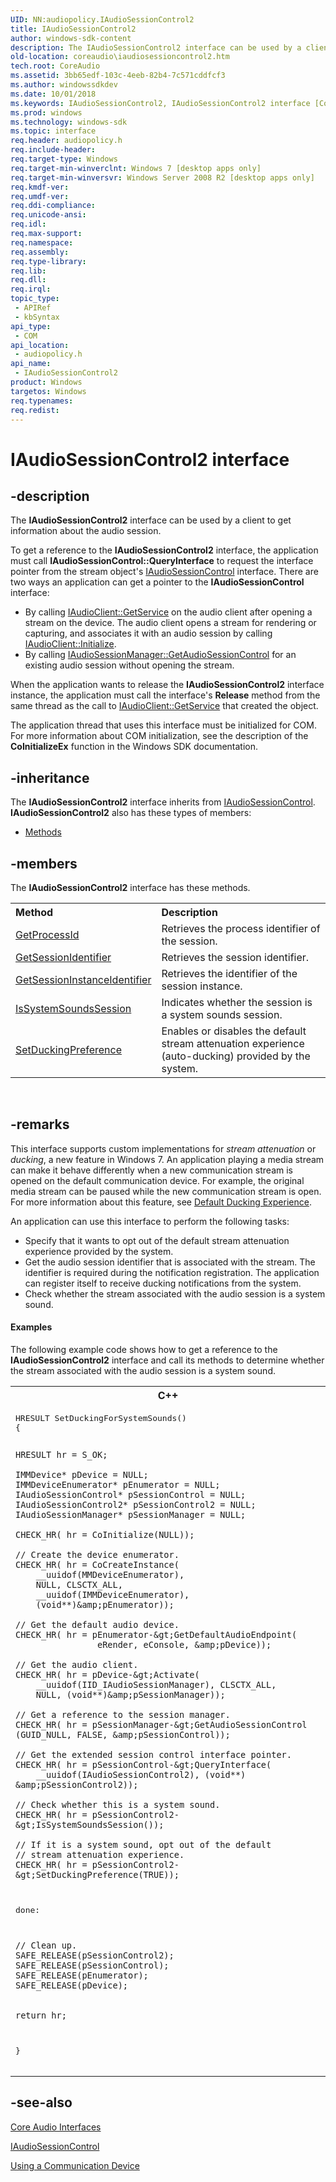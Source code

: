 ```yaml
---
UID: NN:audiopolicy.IAudioSessionControl2
title: IAudioSessionControl2
author: windows-sdk-content
description: The IAudioSessionControl2 interface can be used by a client to get information about the audio session.
old-location: coreaudio\iaudiosessioncontrol2.htm
tech.root: CoreAudio
ms.assetid: 3bb65edf-103c-4eeb-82b4-7c571cddfcf3
ms.author: windowssdkdev
ms.date: 10/01/2018
ms.keywords: IAudioSessionControl2, IAudioSessionControl2 interface [Core Audio], IAudioSessionControl2 interface [Core Audio],described, audiopolicy/IAudioSessionControl2, coreaudio.iaudiosessioncontrol2
ms.prod: windows
ms.technology: windows-sdk
ms.topic: interface
req.header: audiopolicy.h
req.include-header: 
req.target-type: Windows
req.target-min-winverclnt: Windows 7 [desktop apps only]
req.target-min-winversvr: Windows Server 2008 R2 [desktop apps only]
req.kmdf-ver: 
req.umdf-ver: 
req.ddi-compliance: 
req.unicode-ansi: 
req.idl: 
req.max-support: 
req.namespace: 
req.assembly: 
req.type-library: 
req.lib: 
req.dll: 
req.irql: 
topic_type:
 - APIRef
 - kbSyntax
api_type:
 - COM
api_location:
 - audiopolicy.h
api_name:
 - IAudioSessionControl2
product: Windows
targetos: Windows
req.typenames: 
req.redist: 
---
```


# IAudioSessionControl2 interface


## -description


The     <b>IAudioSessionControl2</b> interface can be used by a client to get information about the audio session.

To get a reference to the <b>IAudioSessionControl2</b> interface, the application must call <b>IAudioSessionControl::QueryInterface</b> to request the interface pointer from the stream object's  <a href="https://msdn.microsoft.com/4446140e-2e61-40ed-b0f9-4c1b90e7c2de">IAudioSessionControl</a> interface. There are two ways an application  can get a pointer to the <b>IAudioSessionControl</b> interface:
<ul>
<li>
By calling  <a href="https://msdn.microsoft.com/233d4471-037f-4df9-bef6-57f2544dedb5">IAudioClient::GetService</a> on the audio client after opening a stream on the device. The audio client opens a stream for rendering or capturing, and associates it with an audio session by calling <a href="https://msdn.microsoft.com/eb778503-06f8-4705-9f8d-9a4fd886ae27">IAudioClient::Initialize</a>.

</li>
<li>
By calling <a href="https://msdn.microsoft.com/42de66dd-46df-40af-9d8a-39ee9f91b468">IAudioSessionManager::GetAudioSessionControl</a> for an existing audio session without opening the stream.


</li>
</ul>When the application wants to release the <b>IAudioSessionControl2</b> interface instance, the application must call the interface's <b>Release</b> method from the same thread as the call to <a href="https://msdn.microsoft.com/233d4471-037f-4df9-bef6-57f2544dedb5">IAudioClient::GetService</a> that created the object.

The application thread that uses this interface must be initialized for COM. For more information about COM initialization, see the description of the <b>CoInitializeEx</b> function in the Windows SDK documentation.


## -inheritance

The <b xmlns:loc="http://microsoft.com/wdcml/l10n">IAudioSessionControl2</b> interface inherits from <a href="https://msdn.microsoft.com/4446140e-2e61-40ed-b0f9-4c1b90e7c2de">IAudioSessionControl</a>. <b>IAudioSessionControl2</b> also has these types of members:
<ul>
<li><a href="https://docs.microsoft.com/">Methods</a></li>
</ul>

## -members

The <b>IAudioSessionControl2</b> interface has these methods.
<table class="members" id="memberListMethods">
<tr>
<th align="left" width="37%">Method</th>
<th align="left" width="63%">Description</th>
</tr>
<tr data="declared;">
<td align="left" width="37%">
<a href="https://msdn.microsoft.com/17ae85ad-e2ef-4a87-9d0f-58baa080ff98">GetProcessId</a>
</td>
<td align="left" width="63%">
Retrieves the process identifier of the session.

</td>
</tr>
<tr data="declared;">
<td align="left" width="37%">
<a href="https://msdn.microsoft.com/1854e7fe-9d5f-42f3-9c4c-f2a27f26ac17">GetSessionIdentifier</a>
</td>
<td align="left" width="63%">
Retrieves the session identifier.

</td>
</tr>
<tr data="declared;">
<td align="left" width="37%">
<a href="https://msdn.microsoft.com/02350812-7f05-400e-87f7-1d912a23050d">GetSessionInstanceIdentifier</a>
</td>
<td align="left" width="63%">
Retrieves the identifier of the session instance.

</td>
</tr>
<tr data="declared;">
<td align="left" width="37%">
<a href="https://msdn.microsoft.com/9060f89c-83b1-433d-96e3-86ae4b1c7e7c">IsSystemSoundsSession</a>
</td>
<td align="left" width="63%">
Indicates whether the session is a system sounds session.

</td>
</tr>
<tr data="declared;">
<td align="left" width="37%">
<a href="https://msdn.microsoft.com/6689d7e4-9c45-483d-9f46-14d157726b02">SetDuckingPreference</a>
</td>
<td align="left" width="63%">
Enables or disables the default stream attenuation experience (auto-ducking) provided by the system.

</td>
</tr>
</table> 


## -remarks



This interface supports  custom implementations for <i>stream attenuation</i> or <i>ducking</i>, a new feature in Windows 7. An application playing a media stream can make it behave differently when a new communication stream is opened on the default communication device. For example, the original media stream can be paused while the new communication stream is open. For more information about this feature, see <a href="https://msdn.microsoft.com/2ad9482f-1888-4f19-bc41-9d47a8e0ed15">Default Ducking Experience</a>. 

An application can use this interface to perform the following tasks:

<ul>
<li>Specify that it wants to opt out of the default stream attenuation experience provided by the system.</li>
<li>Get the audio session identifier that is associated with the stream. The identifier is required during the notification registration. The application can register itself to receive ducking notifications from the system.</li>
<li>Check whether the stream associated with the audio session  is a system sound.</li>
</ul>

#### Examples

The following example code shows how to get a reference to the <b>IAudioSessionControl2</b> interface and call its methods to determine whether the stream associated with the audio session is a system sound.

<div class="code"><span codelanguage="ManagedCPlusPlus"><table>
<tr>
<th>C++</th>
</tr>
<tr>
<td>
<pre>HRESULT SetDuckingForSystemSounds()
{
 
    HRESULT hr = S_OK;
    
    IMMDevice* pDevice = NULL;
    IMMDeviceEnumerator* pEnumerator = NULL;
    IAudioSessionControl* pSessionControl = NULL;
    IAudioSessionControl2* pSessionControl2 = NULL;
    IAudioSessionManager* pSessionManager = NULL;

    CHECK_HR( hr = CoInitialize(NULL));

    // Create the device enumerator.
    CHECK_HR( hr = CoCreateInstance(
        __uuidof(MMDeviceEnumerator), 
        NULL, CLSCTX_ALL, 
        __uuidof(IMMDeviceEnumerator), 
        (void**)&amp;pEnumerator));

    // Get the default audio device.
    CHECK_HR( hr = pEnumerator-&gt;GetDefaultAudioEndpoint(
                    eRender, eConsole, &amp;pDevice));

    // Get the audio client.
    CHECK_HR( hr = pDevice-&gt;Activate(
        __uuidof(IID_IAudioSessionManager), CLSCTX_ALL,
        NULL, (void**)&amp;pSessionManager));

    // Get a reference to the session manager.
    CHECK_HR( hr = pSessionManager-&gt;GetAudioSessionControl (GUID_NULL, FALSE, &amp;pSessionControl));
    
    // Get the extended session control interface pointer.
    CHECK_HR( hr = pSessionControl-&gt;QueryInterface(
        __uuidof(IAudioSessionControl2), (void**) &amp;pSessionControl2));

    // Check whether this is a system sound.
    CHECK_HR( hr = pSessionControl2-&gt;IsSystemSoundsSession());

    // If it is a system sound, opt out of the default
    // stream attenuation experience.
    CHECK_HR( hr = pSessionControl2-&gt;SetDuckingPreference(TRUE));

done:

    // Clean up.
    SAFE_RELEASE(pSessionControl2);
    SAFE_RELEASE(pSessionControl);
    SAFE_RELEASE(pEnumerator);
    SAFE_RELEASE(pDevice);


    return hr;
}</pre>
</td>
</tr>
</table></span></div>



## -see-also




<a href="https://msdn.microsoft.com/b18e2094-e974-4c23-b70b-ace5a168132d">Core Audio Interfaces</a>



<a href="https://msdn.microsoft.com/4446140e-2e61-40ed-b0f9-4c1b90e7c2de">IAudioSessionControl</a>



<a href="https://msdn.microsoft.com/bec2127d-fb82-436d-beee-d43e8fef5c35">Using a Communication Device</a>
 

 

